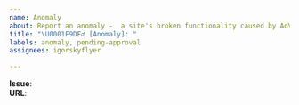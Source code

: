 ```yaml
---
name: Anomaly
about: Report an anomaly -  a site's broken functionality caused by AdVoid.
title: "\U0001F9DF‍♂️ [Anomaly]: "
labels: anomaly, pending-approval
assignees: igorskyflyer

---
```


**Issue**:   
**URL**:
